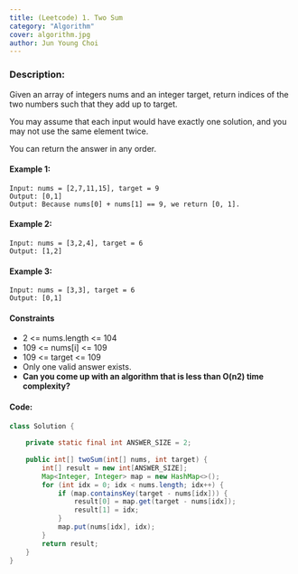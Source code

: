 ```yaml
---
title: (Leetcode) 1. Two Sum
category: "Algorithm"
cover: algorithm.jpg
author: Jun Young Choi
---
```


### Description:  

Given an array of integers nums and an integer target, return indices of the two numbers such that they add up to target.
    
You may assume that each input would have exactly one solution, and you may not use the same element twice.  

You can return the answer in any order.

#### Example 1:  

~~~textmate
Input: nums = [2,7,11,15], target = 9
Output: [0,1]
Output: Because nums[0] + nums[1] == 9, we return [0, 1].
~~~

#### Example 2:  

~~~textmate
Input: nums = [3,2,4], target = 6
Output: [1,2]
~~~

#### Example 3:

~~~textmate
Input: nums = [3,3], target = 6
Output: [0,1]
~~~
  
#### Constraints

- 2 <= nums.length <= 104
- 109 <= nums[i] <= 109
- 109 <= target <= 109
- Only one valid answer exists.
- **Can you come up with an algorithm that is less than O(n2) time complexity?**

#### Code:
~~~java
class Solution {
    
    private static final int ANSWER_SIZE = 2;
    
    public int[] twoSum(int[] nums, int target) {
        int[] result = new int[ANSWER_SIZE];
		Map<Integer, Integer> map = new HashMap<>();
		for (int idx = 0; idx < nums.length; idx++) {
			if (map.containsKey(target - nums[idx])) {
                result[0] = map.get(target - nums[idx]);
                result[1] = idx;
			}
			map.put(nums[idx], idx);
		}
		return result;
    }
}
~~~
